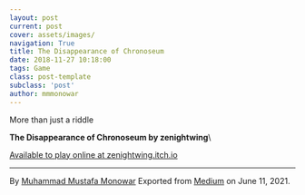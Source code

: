 ```yaml
---
layout: post
current: post
cover: assets/images/
navigation: True
title: The Disappearance of Chronoseum
date: 2018-11-27 10:18:00
tags: Game
class: post-template
subclass: 'post'
author: mmmonowar
---
```


More than just a riddle 

**The Disappearance of Chronoseum by zenightwing**\

[Available to play online at zenightwing.itch.io](https://zenightwing.itch.io/the-disappearance-of-chronoseum)

---

By [Muhammad Mustafa Monowar](https://medium.com/@mmmonowar)
Exported from [Medium](https://medium.com) on June 11, 2021.

